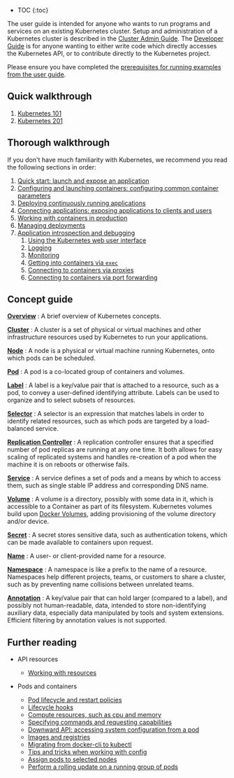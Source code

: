 
* TOC
{:toc}

The user guide is intended for anyone who wants to run programs and services on an existing Kubernetes cluster.  Setup and administration of a Kubernetes cluster is described in the [Cluster Admin Guide](/{{page.version}}/docs/admin/). The [Developer Guide](/{{page.version}}/docs/devel/) is for anyone wanting to either write code which directly accesses the Kubernetes API, or to contribute directly to the Kubernetes project.

Please ensure you have completed the [prerequisites for running examples from the user guide](/{{page.version}}/docs/user-guide/prereqs).

## Quick walkthrough

1. [Kubernetes 101](/{{page.version}}/docs/user-guide/walkthrough/)
1. [Kubernetes 201](/{{page.version}}/docs/user-guide/walkthrough/k8s201)

## Thorough walkthrough

If you don't have much familiarity with Kubernetes, we recommend you read the following sections in order:

1. [Quick start: launch and expose an application](/{{page.version}}/docs/user-guide/quick-start)
1. [Configuring and launching containers: configuring common container parameters](/{{page.version}}/docs/user-guide/configuring-containers)
1. [Deploying continuously running applications](/{{page.version}}/docs/user-guide/deploying-applications)
1. [Connecting applications: exposing applications to clients and users](/{{page.version}}/docs/user-guide/connecting-applications)
1. [Working with containers in production](/{{page.version}}/docs/user-guide/production-pods)
1. [Managing deployments](/{{page.version}}/docs/user-guide/managing-deployments)
1. [Application introspection and debugging](/{{page.version}}/docs/user-guide/introspection-and-debugging)
    1. [Using the Kubernetes web user interface](/{{page.version}}/docs/user-guide/ui)
    1. [Logging](/{{page.version}}/docs/user-guide/logging)
    1. [Monitoring](/{{page.version}}/docs/user-guide/monitoring)
    1. [Getting into containers via `exec`](/{{page.version}}/docs/user-guide/getting-into-containers)
    1. [Connecting to containers via proxies](/{{page.version}}/docs/user-guide/connecting-to-applications-proxy)
    1. [Connecting to containers via port forwarding](/{{page.version}}/docs/user-guide/connecting-to-applications-port-forward)

## Concept guide

[**Overview**](/{{page.version}}/docs/user-guide/overview)
: A brief overview of Kubernetes concepts.

[**Cluster**](/{{page.version}}/docs/admin/)
: A cluster is a set of physical or virtual machines and other infrastructure resources used by Kubernetes to run your applications.

[**Node**](/{{page.version}}/docs/admin/node)
: A node is a physical or virtual machine running Kubernetes, onto which pods can be scheduled.

[**Pod**](/{{page.version}}/docs/user-guide/pods)
: A pod is a co-located group of containers and volumes.

[**Label**](/{{page.version}}/docs/user-guide/labels)
: A label is a key/value pair that is attached to a resource, such as a pod, to convey a user-defined identifying attribute. Labels can be used to organize and to select subsets of resources.

[**Selector**](/{{page.version}}/docs/user-guide/labels/#label-selectors)
: A selector is an expression that matches labels in order to identify related resources, such as which pods are targeted by a load-balanced service.

[**Replication Controller**](/{{page.version}}/docs/user-guide/replication-controller)
: A replication controller ensures that a specified number of pod replicas are running at any one time. It both allows for easy scaling of replicated systems and handles re-creation of a pod when the machine it is on reboots or otherwise fails.

[**Service**](/{{page.version}}/docs/user-guide/services)
: A service defines a set of pods and a means by which to access them, such as single stable IP address and corresponding DNS name.

[**Volume**](/{{page.version}}/docs/user-guide/volumes)
: A volume is a directory, possibly with some data in it, which is accessible to a Container as part of its filesystem.  Kubernetes volumes build upon [Docker Volumes](https://docs.docker.com/userguide/dockervolumes/), adding provisioning of the volume directory and/or device.

[**Secret**](/{{page.version}}/docs/user-guide/secrets)
: A secret stores sensitive data, such as authentication tokens, which can be made available to containers upon request.

[**Name**](/{{page.version}}/docs/user-guide/identifiers)
: A user- or client-provided name for a resource.

[**Namespace**](/{{page.version}}/docs/user-guide/namespaces)
: A namespace is like a prefix to the name of a resource. Namespaces help different projects, teams, or customers to share a cluster, such as by preventing name collisions between unrelated teams.

[**Annotation**](/{{page.version}}/docs/user-guide/annotations)
: A key/value pair that can hold larger (compared to a label), and possibly not human-readable, data, intended to store non-identifying auxiliary data, especially data manipulated by tools and system extensions.  Efficient filtering by annotation values is not supported.

## Further reading

* API resources
  * [Working with resources](/{{page.version}}/docs/user-guide/working-with-resources)

* Pods and containers
  * [Pod lifecycle and restart policies](/{{page.version}}/docs/user-guide/pod-states)
  * [Lifecycle hooks](/{{page.version}}/docs/user-guide/container-environment)
  * [Compute resources, such as cpu and memory](/{{page.version}}/docs/user-guide/compute-resources)
  * [Specifying commands and requesting capabilities](/{{page.version}}/docs/user-guide/containers)
  * [Downward API: accessing system configuration from a pod](/{{page.version}}/docs/user-guide/downward-api)
  * [Images and registries](/{{page.version}}/docs/user-guide/images)
  * [Migrating from docker-cli to kubectl](/{{page.version}}/docs/user-guide/docker-cli-to-kubectl)
  * [Tips and tricks when working with config](/{{page.version}}/docs/user-guide/config-best-practices)
  * [Assign pods to selected nodes](/{{page.version}}/docs/user-guide/node-selection/)
  * [Perform a rolling update on a running group of pods](/{{page.version}}/docs/user-guide/update-demo/)